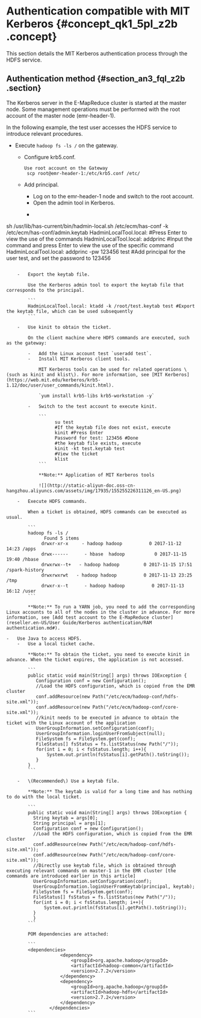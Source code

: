 # Authentication compatible with MIT Kerberos {#concept_qk1_5pl_z2b .concept}

This section details the MIT Kerberos authentication process through the HDFS service.

## Authentication method {#section_an3_fql_z2b .section}

The Kerberos server in the E-MapReduce cluster is started at the master node. Some management operations must be performed with the root account of the master node \(emr-header-1\).

In the following example, the test user accesses the HDFS service to introduce relevant procedures.

-   Execute `hadoop fs -ls /` on the gateway.
    -   Configure krb5.conf.

        ```
        Use root account on the Gateway
         scp root@emr-header-1:/etc/krb5.conf /etc/
        ```

    -   Add principal.
        -   Log on to the emr-header-1 node and switch to the root account.
        -   Open the admin tool in Kerberos.
        -   ```
  sh /usr/lib/has-current/bin/hadmin-local.sh /etc/ecm/has-conf -k /etc/ecm/has-conf/admin.keytab
  HadminLocalTool.local: #Press Enter to view the use of the commands
  HadminLocalTool.local: addprinc #Input the command and press Enter to view the use of the specific command
  HadminLocalTool.local: addprinc -pw 123456 test #Add principal for the user test, and set the password to 123456
```

    -   Export the keytab file.

        Use the Kerberos admin tool to export the keytab file that corresponds to the principal.

        ```
        HadminLocalTool.local: ktadd -k /root/test.keytab test #Export the keytab file, which can be used subsequently
        ```

    -   Use kinit to obtain the ticket.

        On the client machine where HDFS commands are executed, such as the gateway:

        -   Add the Linux account test `useradd test`.
        -   Install MIT Kerberos client tools.

            MIT Kerberos tools can be used for related operations \(such as kinit and klist\). For more information, see [MIT Kerberos](https://web.mit.edu/kerberos/krb5-1.12/doc/user/user_commands/kinit.html).

            `yum install krb5-libs krb5-workstation -y`

        -   Switch to the test account to execute kinit.

            ```
                  su test
                  #If the keytab file does not exist, execute
                  kinit #Press Enter
                  Password for test: 123456 #Done
                  #the keytab file exists, execute
                  kinit -kt test.keytab test    
                  #View the ticket
                  klist
            ```

            **Note:** Application of MIT Kerberos tools

            ![](http://static-aliyun-doc.oss-cn-hangzhou.aliyuncs.com/assets/img/17935/155255226311126_en-US.png)

    -   Execute HDFS commands.

        When a ticket is obtained, HDFS commands can be executed as usual.

        ```
        hadoop fs -ls /
              Found 5 items
             drwxr-xr-x     - hadoop hadoop          0 2017-11-12 14:23 /apps
             drwx------      - hbase  hadoop           0 2017-11-15 19:40 /hbase
             drwxrwx--t+   - hadoop hadoop         0 2017-11-15 17:51 /spark-history
             drwxrwxrwt   - hadoop hadoop          0 2017-11-13 23:25 /tmp
             drwxr-x--t      - hadoop hadoop          0 2017-11-13 16:12 /user
        ```

        **Note:** To run a YARN job, you need to add the corresponding Linux accounts to all of the nodes in the cluster in advance. For more information, see [Add test account to the E-MapReduce cluster](reseller.en-US/User Guide/Kerberos authentication/RAM authentication.md#).

-   Use Java to access HDFS.
    -   Use a local ticket cache.

        **Note:** To obtain the ticket, you need to execute kinit in advance. When the ticket expires, the application is not accessed.

        ```
        public static void main(String[] args) throws IOException {
           Configuration conf = new Configuration();
           //Load the HDFS configuration, which is copied from the EMR cluster
           conf.addResource(new Path("/etc/ecm/hadoop-conf/hdfs-site.xml"));
           conf.addResource(new Path("/etc/ecm/hadoop-conf/core-site.xml"));
           //kinit needs to be executed in advance to obtain the ticket with the Linux account of the application
           UserGroupInformation.setConfiguration(conf);
           UserGroupInformation.loginUserFromSubject(null);
           FileSystem fs = FileSystem.get(conf);
           FileStatus[] fsStatus = fs.listStatus(new Path("/"));
           for(int i = 0; i < fsStatus.length; i++){
               System.out.println(fsStatus[i].getPath().toString());
           }
        }
        ```

    -   \(Recommended\) Use a keytab file.

        **Note:** The keytab is valid for a long time and has nothing to do with the local ticket.

        ```
        public static void main(String[] args) throws IOException {
          String keytab = args[0];
          String principal = args[1];
          Configuration conf = new Configuration();
          //Load the HDFS configuration, which is copied from the EMR cluster
          conf.addResource(new Path("/etc/ecm/hadoop-conf/hdfs-site.xml"));
          conf.addResource(new Path("/etc/ecm/hadoop-conf/core-site.xml"));
          //Directly use keytab file, which is obtained through executing relevant commands on master-1 in the EMR cluster [the commands are introduced earlier in this article]
          UserGroupInformation.setConfiguration(conf);
          UserGroupInformation.loginUserFromKeytab(principal, keytab);
          FileSystem fs = FileSystem.get(conf);
          FileStatus[] fsStatus = fs.listStatus(new Path("/"));
          for(int i = 0; i < fsStatus.length; i++){
              System.out.println(fsStatus[i].getPath().toString());
          }
          }
        ```

        POM dependencies are attached:

        ```
        <dependencies>
                    <dependency>
                        <groupId>org.apache.hadoop</groupId>
                        <artifactId>hadoop-common</artifactId>
                        <version>2.7.2</version>
                    </dependency>
                    <dependency>
                        <groupId>org.apache.hadoop</groupId>
                        <artifactId>hadoop-hdfs</artifactId>
                        <version>2.7.2</version>
                    </dependency>
                </dependencies>
        ```


